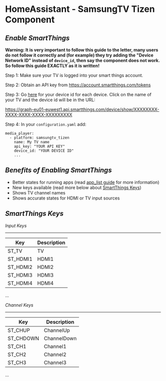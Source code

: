 # HomeAssistant - SamsungTV Tizen Component

***Enable SmartThings***
---------------

**Warning: It is very important to follow this guide to the letter, many users do not follow it correctly and (for example) they try adding the "Device Network ID" instead of `device_id`, then say the component does not work. So follow this guide EXACTLY as it is written!**

Step 1: Make sure your TV is logged into your smart things account.

Step 2: Obtain an API key from https://account.smartthings.com/tokens

Step 3: Go [here](https://graph-eu01-euwest1.api.smartthings.com/device/list) for your device id for each device. Click on the name of your TV and the device id will be in the URL:

https://graph-eu01-euwest1.api.smartthings.com/device/show/XXXXXXXX-XXXX-XXXX-XXXX-XXXXXXXXX

Step 4: In your `configuration.yaml` add:

```
media_player:
  - platform: samsungtv_tizen
    name: My TV name
    api_key: "YOUR API KEY"
    device_id: "YOUR DEVICE ID"
    ...
```


***Benefits of Enabling SmartThings***
---------------

- Better states for running apps (read [app_list guide](https://github.com/jaruba/ha-samsungtv-tizen/blob/master/App_list.md) for more information)
- New keys available (read more below about [SmartThings Keys](https://github.com/jaruba/ha-samsungtv-tizen/blob/master/Smartthings.md#smartthings-keys))
- Shows TV channel names
- Shows accurate states for HDMI or TV input sources


***SmartThings Keys***
---------------

*Input Keys*
____________
Key|Description
---|-----------
ST_TV|TV
ST_HDMI1|HDMI1
ST_HDMI2|HDMI2
ST_HDMI3|HDMI3
ST_HDMI4|HDMI4
...

*Channel Keys*
______________
Key|Description
---|-----------
ST_CHUP|ChannelUp
ST_CHDOWN|ChannelDown
ST_CH1|Channel1
ST_CH2|Channel2
ST_CH3|Channel3
...
